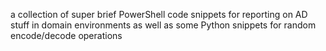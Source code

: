 a collection of super brief PowerShell code snippets for reporting on AD stuff in domain environments as well as some Python snippets for random encode/decode operations

